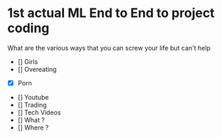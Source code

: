 # 1st actual ML End to End to project coding
What are the various ways that you can screw your life but can't help 
- [] Girls
- [] Overeating
- [x] Porn
- [] Youtube
- [] Trading
- [] Tech Videos
- [] What ?
- [] Where ?

